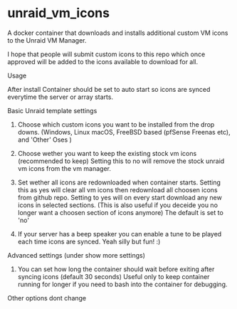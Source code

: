 # unraid_vm_icons

A docker container that downloads and installs additional custom VM icons to the Unraid VM Manager.

I hope that people will submit custom icons to this repo which once approved will be added to the icons available to download for all.

Usage

After install Container should be set to auto start so icons are synced everytime the server or array starts.

Basic
Unraid template settings
1. Choose which custom icons you want to be installed from the drop downs. (Windows, Linux macOS, FreeBSD based (pfSense Freenas etc), and 'Other' Oses )
2. Choose wether you want to keep the existing stock vm icons (recommended to keep)
   Setting this to no will remove the stock unraid vm icons from the vm manager.
3. Set wether all icons are redownloaded when container starts.
    Setting this as yes will clear all vm icons then redownload all choosen icons from github repo. 
    Setting to yes will on every start download any new icons in selected sections.
    (This is also useful if you deceide you no longer want a choosen section of icons anymore)
 The default is set to 'no'    
    
4. If your server has a beep speaker you can enable a tune to be played each time icons are synced. Yeah silly but fun! :)

Advanced settings (under show more settings)
1. You can set how long the container should wait before exiting after syncing icons (default 30 seconds)
Useful only to keep container running for longer if you need to bash into the container for debugging.

Other options dont change
